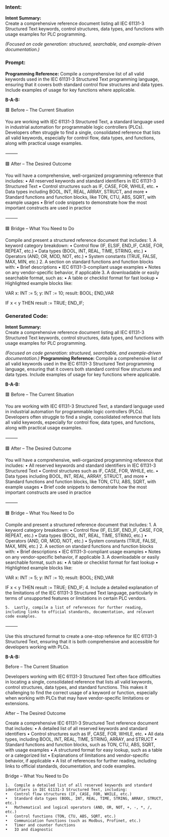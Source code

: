 ### Intent:
**Intent Summary:**  
Create a comprehensive reference document listing all IEC 61131-3 Structured Text keywords, control structures, data types, and functions with usage examples for PLC programming.  

*(Focused on code generation: structured, searchable, and example-driven documentation.)*

### Prompt:
**Programming Reference:**
Compile a comprehensive list of all valid keywords used in the IEC 61131-3 Structured Text programming language, ensuring that it covers both standard control flow structures and data types. Include examples of usage for key functions where applicable.

**B-A-B:**

🟥 Before – The Current Situation

You are working with IEC 61131-3 Structured Text, a standard language used in industrial automation for programmable logic controllers (PLCs). Developers often struggle to find a single, consolidated reference that lists all valid keywords, especially for control flow, data types, and functions, along with practical usage examples.

⸻

🟩 After – The Desired Outcome

You will have a comprehensive, well-organized programming reference that includes:
	•	All reserved keywords and standard identifiers in IEC 61131-3 Structured Text
	•	Control structures such as IF, CASE, FOR, WHILE, etc.
	•	Data types including BOOL, INT, REAL, ARRAY, STRUCT, and more
	•	Standard functions and function blocks, like TON, CTU, ABS, SQRT, with example usages
	•	Brief code snippets to demonstrate how the most important constructs are used in practice

⸻

🟦 Bridge – What You Need to Do

Compile and present a structured reference document that includes:
	1.	A keyword category breakdown:
	•	Control flow (IF, ELSIF, END_IF, CASE, FOR, REPEAT, etc.)
	•	Data types (BOOL, INT, REAL, TIME, STRING, etc.)
	•	Operators (AND, OR, MOD, NOT, etc.)
	•	System constants (TRUE, FALSE, MAX, MIN, etc.)
	2.	A section on standard functions and function blocks with:
	•	Brief descriptions
	•	IEC 61131-3-compliant usage examples
	•	Notes on any vendor-specific behavior, if applicable
	3.	A downloadable or easily searchable format, such as:
	•	A table or checklist format for fast lookup
	•	Highlighted example blocks like:

 VAR
  x: INT := 5;
  y: INT := 10;
  result: BOOL;
END_VAR

IF x < y THEN
  result := TRUE;
END_IF;

### Generated Code:
**Intent Summary:**  
Create a comprehensive reference document listing all IEC 61131-3 Structured Text keywords, control structures, data types, and functions with usage examples for PLC programming.  

*(Focused on code generation: structured, searchable, and example-driven documentation.)*
**Programming Reference:**
Compile a comprehensive list of all valid keywords used in the IEC 61131-3 Structured Text programming language, ensuring that it covers both standard control flow structures and data types. Include examples of usage for key functions where applicable.

**B-A-B:**

🟥 Before – The Current Situation

You are working with IEC 61131-3 Structured Text, a standard language used in industrial automation for programmable logic controllers (PLCs). Developers often struggle to find a single, consolidated reference that lists all valid keywords, especially for control flow, data types, and functions, along with practical usage examples.

⸻

🟩 After – The Desired Outcome

You will have a comprehensive, well-organized programming reference that includes:
	•	All reserved keywords and standard identifiers in IEC 61131-3 Structured Text
	•	Control structures such as IF, CASE, FOR, WHILE, etc.
	•	Data types including BOOL, INT, REAL, ARRAY, STRUCT, and more
	•	Standard functions and function blocks, like TON, CTU, ABS, SQRT, with example usages
	•	Brief code snippets to demonstrate how the most important constructs are used in practice

⸻

🟦 Bridge – What You Need to Do

Compile and present a structured reference document that includes:
	1.	A keyword category breakdown:
	•	Control flow (IF, ELSIF, END_IF, CASE, FOR, REPEAT, etc.)
	•	Data types (BOOL, INT, REAL, TIME, STRING, etc.)
	•	Operators (AND, OR, MOD, NOT, etc.)
	•	System constants (TRUE, FALSE, MAX, MIN, etc.)
	2.	A section on standard functions and function blocks with:
	•	Brief descriptions
	•	IEC 61131-3-compliant usage examples
	•	Notes on any vendor-specific behavior, if applicable
	3.	A downloadable or easily searchable format, such as:
	•	A table or checklist format for fast lookup
	•	Highlighted example blocks like:

 VAR
  x: INT := 5;
  y: INT := 10;
  result: BOOL;
END_VAR

IF x < y THEN
  result := TRUE;
END_IF;	4.	Include a detailed explanation of the limitations of the IEC 61131-3 Structured Text language, particularly in terms of unsupported features or limitations in certain PLC vendors.

	5.	Lastly, compile a list of references for further reading, including links to official standards, documentation, and relevant code examples.

⸻

Use this structured format to create a one-stop reference for IEC 61131-3 Structured Text, ensuring that it is both comprehensive and accessible for developers working with PLCs.

**B-A-B:**

Before – The Current Situation

Developers working with IEC 61131-3 Structured Text often face difficulties in locating a single, consolidated reference that lists all valid keywords, control structures, data types, and standard functions. This makes it challenging to find the correct usage of a keyword or function, especially when working with PLCs that may have vendor-specific limitations or extensions.

After – The Desired Outcome

Create a comprehensive IEC 61131-3 Structured Text reference document that includes:
	•	A detailed list of all reserved keywords and standard identifiers
	•	Control structures such as IF, CASE, FOR, WHILE, etc.
	•	All data types, including BOOL, INT, REAL, TIME, STRING, ARRAY, and STRUCT
	•	Standard functions and function blocks, such as TON, CTU, ABS, SQRT, with usage examples
	•	A structured format for easy lookup, such as a table or a categorized list
	•	Explanations of limitations and vendor-specific behavior, if applicable
	•	A list of references for further reading, including links to official standards, documentation, and code examples.

Bridge – What You Need to Do

	1.	Compile a detailed list of all reserved keywords and standard identifiers in IEC 61131-3 Structured Text, including:
	•	Control flow structures (IF, CASE, FOR, WHILE, etc.)
	•	Standard data types (BOOL, INT, REAL, TIME, STRING, ARRAY, STRUCT, etc.)
	•	Mathematical and logical operators (AND, OR, NOT, +, -, *, /, etc.)
	•	Control functions (TON, CTU, ABS, SQRT, etc.)
	•	Communication functions (such as Modbus, Profinet, etc.)
	•	Timer and counter functions
	•	IO and diagnostic
